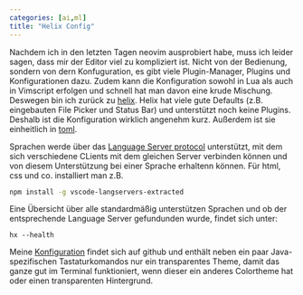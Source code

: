 ```yaml
---
categories: [ai,ml]
title: "Helix Config"
---
```

Nachdem ich in den letzten Tagen neovim ausprobiert habe, muss ich leider sagen, dass mir der Editor viel zu kompliziert ist. Nicht von der Bedienung, sondern von dern Konfuguration, es gibt viele Plugin-Manager, Plugins und Konfigurationen dazu. Zudem kann die Konfiguration sowohl in Lua als auch in Vimscript erfolgen und schnell hat man davon eine krude Mischung. Deswegen bin ich zurück zu [helix](http://www.helix.com). Helix hat viele gute Defaults (z.B. eingebauten File Picker und Status Bar) und unterstützt noch keine Plugins. Deshalb ist die Konfiguration wirklich angenehm kurz. Außerdem ist sie einheitlich in [toml](https://toml.io/en/).

Sprachen werde über das [Language Server protocol](https://langserver.org/) unterstützt, mit dem sich verschiedene CLients mit dem gleichen Server verbinden können und von diesem Unterstützung bei einer Sprache erhaltenn können. Für html, css und co. installiert man z.B.

```bash
npm install -g vscode-langservers-extracted
```

Eine Übersicht über alle standardmäßig unterstützen Sprachen und ob der entsprechende Language Server gefundunden wurde, findet sich unter:

```console
hx --health
```

Meine [Konfiguration](https://github.com/hygl/hxconf) findet sich auf github und enthält neben ein paar Java-spezifischen Tastaturkomandos nur ein transparentes Theme, damit das ganze gut im Terminal funktioniert, wenn dieser ein anderes Colortheme hat oder einen transparenten Hintergrund.